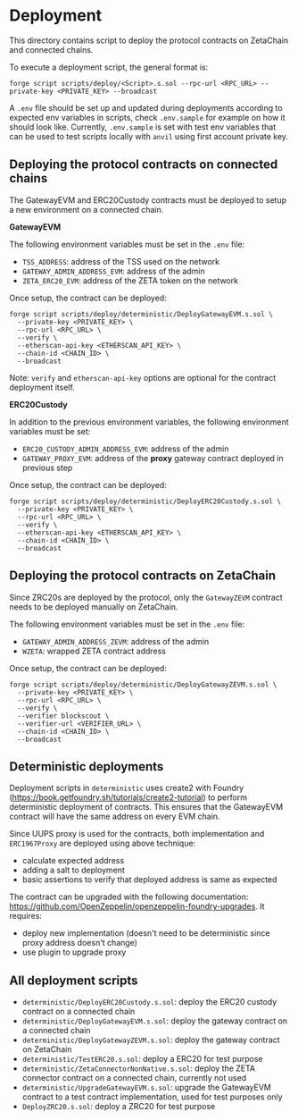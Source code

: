 # Deployment

This directory contains script to deploy the protocol contracts on ZetaChain and connected chains.

To execute a deployment script, the general format is:

```
forge script scripts/deploy/<Script>.s.sol --rpc-url <RPC_URL> --private-key <PRIVATE_KEY> --broadcast 
```

A `.env` file should be set up and updated during deployments according to expected env variables in scripts, check `.env.sample` for example on how it should look like.
Currently, `.env.sample` is set with test env variables that can be used to test scripts locally with `anvil` using first account private key.


## Deploying the protocol contracts on connected chains

The GatewayEVM and ERC20Custody contracts must be deployed to setup a new environment on a connected chain.

**GatewayEVM**

The following environment variables must be set in the `.env` file:

- `TSS_ADDRESS`: address of the TSS used on the network
- `GATEWAY_ADMIN_ADDRESS_EVM`: address of the admin
- `ZETA_ERC20_EVM`: address of the ZETA token on the network

Once setup, the contract can be deployed:

```
forge script scripts/deploy/deterministic/DeployGatewayEVM.s.sol \
  --private-key <PRIVATE_KEY> \
  --rpc-url <RPC_URL> \
  --verify \
  --etherscan-api-key <ETHERSCAN_API_KEY> \
  --chain-id <CHAIN_ID> \
  --broadcast
```

Note: `verify` and `etherscan-api-key` options are optional for the contract deployment itself.

**ERC20Custody**

In addition to the previous environment variables, the following environment variables must be set:

- `ERC20_CUSTODY_ADMIN_ADDRESS_EVM`: address of the admin
- `GATEWAY_PROXY_EVM`: address of the **proxy** gateway contract deployed in previous step

Once setup, the contract can be deployed:

```
forge script scripts/deploy/deterministic/DeployERC20Custody.s.sol \
  --private-key <PRIVATE_KEY> \
  --rpc-url <RPC_URL> \
  --verify \
  --etherscan-api-key <ETHERSCAN_API_KEY> \
  --chain-id <CHAIN_ID> \
  --broadcast
```

## Deploying the protocol contracts on ZetaChain

Since ZRC20s are deployed by the protocol, only the `GatewayZEVM` contract needs to be deployed manually on ZetaChain.

The following environment variables must be set in the `.env` file:

- `GATEWAY_ADMIN_ADDRESS_ZEVM`: address of the admin 
- `WZETA`: wrapped ZETA contract address

Once setup, the contract can be deployed:

```
forge script scripts/deploy/deterministic/DeployGatewayZEVM.s.sol \
  --private-key <PRIVATE_KEY> \
  --rpc-url <RPC_URL> \
  --verify \
  --verifier blockscout \
  --verifier-url <VERIFIER_URL> \
  --chain-id <CHAIN_ID> \
  --broadcast
```

## Deterministic deployments

Deployment scripts in `deterministic` uses create2 with Foundry (https://book.getfoundry.sh/tutorials/create2-tutorial) to perform deterministic deployment of contracts.
This ensures that the GatewayEVM contract will have the same address on every EVM chain.

Since UUPS proxy is used for the contracts, both implementation and `ERC1967Proxy` are deployed using above technique:

- calculate expected address
- adding a salt to deployment
- basic assertions to verify that deployed address is same as expected

The contract can be upgraded with the following documentation: https://github.com/OpenZeppelin/openzeppelin-foundry-upgrades. It requires:

- deploy new implementation (doesn't need to be deterministic since proxy address doesn't change)
- use plugin to upgrade proxy


## All deployment scripts

- `deterministic/DeployERC20Custody.s.sol`: deploy the ERC20 custody contract on a connected chain
- `deterministic/DeployGatewayEVM.s.sol`: deploy the gateway contract on a connected chain
- `deterministic/DeployGatewayZEVM.s.sol`: deploy the gateway contract on ZetaChain
- `deterministic/TestERC20.s.sol`: deploy a ERC20 for test purpose
- `deterministic/ZetaConnectorNonNative.s.sol`: deploy the ZETA connector contract on a connected chain, currently not used
- `deterministic/UpgradeGatewayEVM.s.sol`: upgrade the GatewayEVM contract to a test contract implementation, used for test purposes only
- `DeployZRC20.s.sol`: deploy a ZRC20 for test purpose